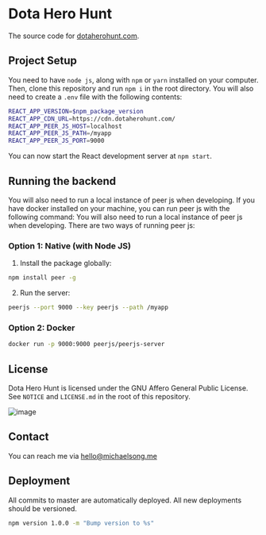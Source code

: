 # Dota Hero Hunt

The source code for [dotaherohunt.com](https://dotaherohunt.com).

## Project Setup

You need to have `node js`, along with `npm` or `yarn` installed on your computer. Then, clone this repository and run `npm i` in the root directory. You will also need to create a `.env` file with the following contents:

```bash
REACT_APP_VERSION=$npm_package_version
REACT_APP_CDN_URL=https://cdn.dotaherohunt.com/
REACT_APP_PEER_JS_HOST=localhost
REACT_APP_PEER_JS_PATH=/myapp
REACT_APP_PEER_JS_PORT=9000
```

You can now start the React development server at `npm start`.

## Running the backend

You will also need to run a local instance of peer js when developing. If you have docker installed on your machine, you can run peer js with the following command:
You will also need to run a local instance of peer js when developing. There are two ways of running peer js:

### Option 1: Native (with Node JS)

1. Install the package globally:

```bash
npm install peer -g
```

2. Run the server:

```bash
peerjs --port 9000 --key peerjs --path /myapp
```

### Option 2: Docker

```bash
docker run -p 9000:9000 peerjs/peerjs-server
```

## License

Dota Hero Hunt is licensed under the GNU Affero General Public License. See `NOTICE` and `LICENSE.md` in the root of this repository.

![image](https://www.gnu.org/graphics/agplv3-with-text-162x68.png)

## Contact

You can reach me via <hello@michaelsong.me>

## Deployment

All commits to master are automatically deployed. All new deployments should be versioned.

```bash
npm version 1.0.0 -m "Bump version to %s"
```
